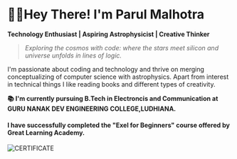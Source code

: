 # **👋🏻Hey There! I'm Parul Malhotra**

**Technology Enthusiast | Aspiring Astrophysicist | Creative Thinker**

>_Exploring the cosmos with code: where the stars meet silicon and universe unfolds in lines of logic._

I'm passionate about coding and technology and thrive on merging conceptualizing of computer science with astrophysics. Apart from interest in technical things I like reading books and different types of creativity.


**📚 I'm currently pursuing B.Tech in Electroncis and Communication at GURU NANAK DEV ENGINEERING COLLEGE,LUDHIANA.**




#### I have successfully completed the "Exel for Beginners" course offered by Great Learning Academy.

![CERTIFICATE](https://www.mygreatlearning.com/certificate/GASIELLC) 

